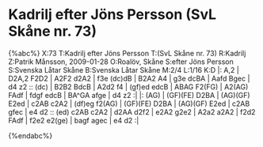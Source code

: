 # Kadrilj efter Jöns Persson (SvL Skåne nr. 73)

{%abc%}
X:73
T:Kadrilj efter Jöns Persson
T:(SvL Skåne nr. 73)
R:Kadrilj
Z:Patrik Månsson, 2009-01-28
O:Roalöv, Skåne
S:efter Jöns Persson
S:Svenska Låtar Skåne
B:Svenska Låtar Skåne
M:2/4
L:1/16
K:D
|: A,2 | D2A,2 F2D2 | A2F2 d2A2 | f3e (dc)dB | B2A2 A4 | g3e dcBA |
Aafd Bgec | d4 z2 :: (dc) | B2B2 BdcB | A2d2 f4 | (gf)ed edcB |
ABAG F2(FG) | A2(AG) FAdf | fdgf edcB | BA^GA afge | d4 z2 :|
|: (AG) | (GF)(FE) D2BA | (AG)(GF) E2ed | c2AB c2A2 | (df)eg f2(AG) | (GF)(FE) D2BA |
(AG)(GF) E2ed | c2AB gfec | e4 d2 :: (ed) c2AB c2A2 | d2AA d2f2 |
e2A2 g2e2 | A2a2 a2A2 | f2d2 FAdf | f2e2 e2(ge) | bagf agec | e4 d2 :|


{%endabc%}

